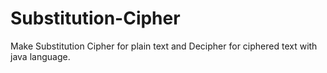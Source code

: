 # Substitution-Cipher
Make Substitution Cipher for plain text and Decipher for ciphered text with java language.
